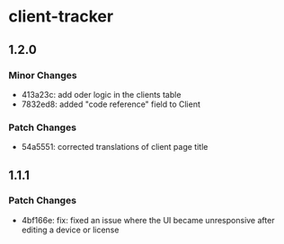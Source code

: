 # client-tracker

## 1.2.0

### Minor Changes

- 413a23c: add oder logic in the clients table
- 7832ed8: added "code reference" field to Client

### Patch Changes

- 54a5551: corrected translations of client page title

## 1.1.1

### Patch Changes

- 4bf166e: fix: fixed an issue where the UI became unresponsive after editing a device or license
